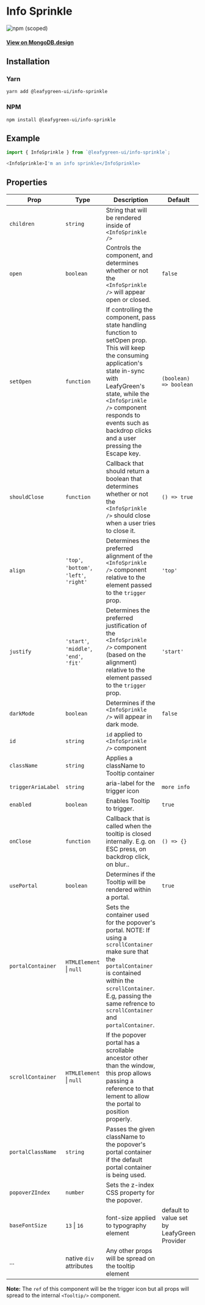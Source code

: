 # Info Sprinkle

![npm (scoped)](https://img.shields.io/npm/v/@leafygreen-ui/info-sprinkle.svg)

#### [View on MongoDB.design](https://www.mongodb.design/component/info-sprinkle/example/)

## Installation

### Yarn

```shell
yarn add @leafygreen-ui/info-sprinkle
```

### NPM

```shell
npm install @leafygreen-ui/info-sprinkle
```

## Example

```js
import { InfoSprinkle } from `@leafygreen-ui/info-sprinkle`;

<InfoSprinkle>I'm an info sprinkle</InfoSprinkle>

```

## Properties

| Prop               | Type                                     | Description                                                                                                                                                                                                                                                                         | Default                                     |
| ------------------ | ---------------------------------------- | ----------------------------------------------------------------------------------------------------------------------------------------------------------------------------------------------------------------------------------------------------------------------------------- | ------------------------------------------- |
| `children`         | `string`                                 | String that will be rendered inside of `<InfoSprinkle />`                                                                                                                                                                                                                           |                                             |
| `open`             | `boolean`                                | Controls the component, and determines whether or not the `<InfoSprinkle />` will appear open or closed.                                                                                                                                                                            | `false`                                     |
| `setOpen`          | `function`                               | If controlling the component, pass state handling function to setOpen prop. This will keep the consuming application's state in-sync with LeafyGreen's state, while the `<InfoSprinkle />` component responds to events such as backdrop clicks and a user pressing the Escape key. | `(boolean) => boolean`                      |
| `shouldClose`      | `function`                               | Callback that should return a boolean that determines whether or not the `<InfoSprinkle />` should close when a user tries to close it.                                                                                                                                             | `() => true`                                |
| `align`            | `'top'`, `'bottom'`, `'left'`, `'right'` | Determines the preferred alignment of the `<InfoSprinkle />` component relative to the element passed to the `trigger` prop.                                                                                                                                                        | `'top'`                                     |
| `justify`          | `'start'`, `'middle'`, `'end'`, `'fit'`  | Determines the preferred justification of the `<InfoSprinkle />` component (based on the alignment) relative to the element passed to the `trigger` prop.                                                                                                                           | `'start'`                                   |
| `darkMode`         | `boolean`                                | Determines if the `<InfoSprinkle />` will appear in dark mode.                                                                                                                                                                                                                      | `false`                                     |
| `id`               | `string`                                 | `id` applied to `<InfoSprinkle />` component                                                                                                                                                                                                                                        |                                             |
| `className`        | `string`                                 | Applies a className to Tooltip container                                                                                                                                                                                                                                            |                                             |
| `triggerAriaLabel` | `string`                                 | aria-label for the trigger icon                                                                                                                                                                                                                                                     | `more info`                                 |
| `enabled`          | `boolean`                                | Enables Tooltip to trigger.                                                                                                                                                                                                                                                         | `true`                                      |
| `onClose`          | `function`                               | Callback that is called when the tooltip is closed internally. E.g. on ESC press, on backdrop click, on blur..                                                                                                                                                                      | `() => {}`                                  |
| `usePortal`        | `boolean`                                | Determines if the Tooltip will be rendered within a portal.                                                                                                                                                                                                                         | `true`                                      |
| `portalContainer`  | `HTMLElement` \| `null`                  | Sets the container used for the popover's portal. NOTE: If using a `scrollContainer` make sure that the `portalContainer` is contained within the `scrollContainer`. E.g, passing the same refrence to `scrollContainer` and `portalContainer`.                                     |                                             |
| `scrollContainer`  | `HTMLElement` \| `null`                  | If the popover portal has a scrollable ancestor other than the window, this prop allows passing a reference to that lement to allow the portal to position properly.                                                                                                                |                                             |
| `portalClassName`  | `string`                                 | Passes the given className to the popover's portal container if the default portal container is being used.                                                                                                                                                                         |                                             |
| `popoverZIndex`    | `number`                                 | Sets the z-index CSS property for the popover.                                                                                                                                                                                                                                      |                                             |
| `baseFontSize`     | `13` \| `16`                             | font-size applied to typography element                                                                                                                                                                                                                                             | default to value set by LeafyGreen Provider |
| ...                | native `div` attributes                  | Any other props will be spread on the tooltip element                                                                                                                                                                                                                               |                                             |

**Note:** The `ref` of this component will be the trigger icon but all props will spread to the internal `<Tooltip/>` component.
